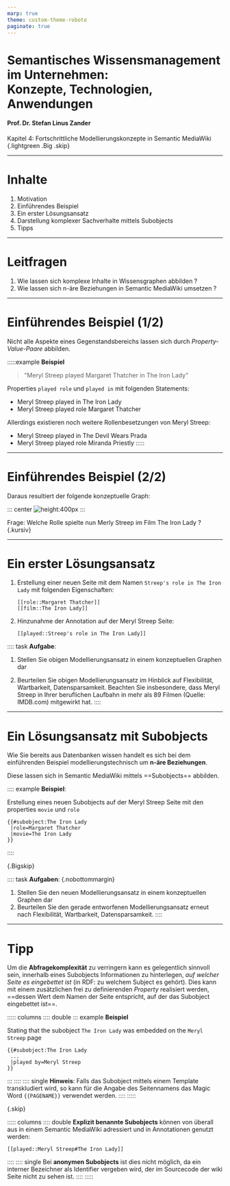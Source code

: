 ```yaml
---
marp: true
theme: custom-theme-roboto
paginate: true
---
```

<style>
/**
 * @theme enable-all-auto-scaling
 * @auto-scaling true
 **/

</style>

<!-- marp --engine ./engine.js --watch --theme-set custom-theme-roboto.css -- --allow-local-files 04_subobjects.md -->
<!-- marp --pdf --allow-local-files --engine ./engine.js --theme-set custom-theme-roboto.css -- 04_subobjects.md -->

# Semantisches Wissensmanagement im Unternehmen: <br />Konzepte, Technologien, Anwendungen

#### Prof. Dr. Stefan Linus Zander

Kapitel 4: Fortschrittliche Modellierungskonzepte in Semantic MediaWiki {.lightgreen .Big .skip}

---
<!-- header: Kapitel 0: Inhalte -->
<!-- footer: Prof. Dr. Stefan Zander -->
# Inhalte

1. Motivation
2. Einführendes Beispiel
3. Ein erster Lösungsansatz
4. Darstellung komplexer Sachverhalte mittels Subobjects
5. Tipps


---
# Leitfragen

1. Wie lassen sich komplexe Inhalte in Wissensgraphen abbilden ?
2. Wie lassen sich n-äre Beziehungen in Semantic MediaWiki umsetzen ?


---
# Einführendes Beispiel (1/2)

Nicht alle Aspekte eines Gegenstandsbereichs lassen sich durch _Property-Value-Paare_ abbilden.

:::::example
**Beispiel**
> "Meryl Streep played Margaret Thatcher in The Iron Lady"

Properties `played role` und `played in` mit folgenden Statements:
- Meryl Streep played in The Iron Lady
- Meryl Streep played role Margaret Thatcher

Allerdings existieren noch weitere Rollenbesetzungen von Meryl Streep:
- Meryl Streep played in The Devil Wears Prada
- Meryl Streep played role Miranda Priestly
:::::


---
# Einführendes Beispiel (2/2)

Daraus resultiert der folgende konzeptuelle Graph:

::: center
![height:400px](./figures/merly_streep_example.png)
:::

Frage: Welche Rolle spielte nun Merly Streep im Film The Iron Lady ? {.kursiv}


---
# Ein erster Lösungsansatz

1. Erstellung einer neuen Seite mit dem Namen `Streep's role in The Iron Lady` mit folgenden Eigenschaften:
    ```
    [[role::Margaret Thatcher]]  
    [[film::The Iron Lady]] 
    ```

2. Hinzunahme der Annotation auf der Meryl Streep Seite:
    ```
    [[played::Streep's role in The Iron Lady]]
    ```

:::: task 
**Aufgabe**:

1. Stellen Sie obigen Modellierungsansatz in einem konzeptuellen Graphen dar

2. Beurteilen Sie obigen Modellierungsansatz im Hinblick auf Flexibilität, Wartbarkeit, Datensparsamkeit. Beachten Sie insbesondere, dass Meryl Streep in Ihrer beruflichen Laufbahn in mehr als 89 Filmen (Quelle: IMDB.com) mitgewirkt hat.
::::



---
# Ein Lösungsansatz mit Subobjects

Wie Sie bereits aus Datenbanken wissen handelt es sich bei dem einführenden Beispiel modellierungstechnisch um **n-äre Beziehungen**.

Diese lassen sich in Semantic MediaWiki mittels ==Subobjects== abbilden.

:::: example
**Beispiel**:

Erstellung eines neuen Subobjects auf der Meryl Streep Seite mit den properties `movie` und `role`
```
{{#subobject:The Iron Lady 
 |role=Margaret Thatcher 
 |movie=The Iron Lady
}}
```
::::

{.Bigskip}

:::: task 
**Aufgaben**: {.nobottommargin}
1. Stellen Sie den neuen Modellierungsansatz in einem konzeptuellen Graphen dar
2. Beurteilen Sie den gerade entworfenen Modellierungsansatz erneut nach Flexibilität, Wartbarkeit, Datensparsamkeit.
::::



---
# Tipp

Um die **Abfragekomplexität** zu verringern kann es gelegentlich sinnvoll sein, innerhalb eines Subobjects Informationen zu hinterlegen, _auf welcher Seite es eingebettet ist_ (in RDF: zu welchem Subject es gehört). Dies kann mit einem zusätzlichen frei zu definierenden _Property_ realisiert werden, ==dessen Wert dem Namen der Seite entspricht, auf der das Subobject eingebettet ist==.

::::: columns
:::: double
::: example
**Beispiel**

Stating that the subobject `The Iron Lady` was embedded on the `Meryl Streep` page
```
{{#subobject:The Iron Lady 
 ...
 |played by=Meryl Streep 
}}
```
:::
::::
:::: single
**Hinweis**:
Falls das Subobject mittels einem Template transkludiert wird, so kann für die Angabe des Seitennamens das Magic Word `{{PAGENAME}}` verwendet werden.
::::
:::::

{.skip}

::::: columns 
:::: double
**Explizit benannte Subobjects** können von überall aus in einem Semantic MediaWiki adressiert und in Annotationen genutzt werden:
```
[[played::Meryl Streep#The Iron Lady]]
```
::::
:::: single
Bei **anonymen Subobjects** ist dies nicht möglich, da ein interner Bezeichner als Identifier vergeben wird, der im Sourcecode der wiki Seite nicht zu sehen ist.
::::
:::::

